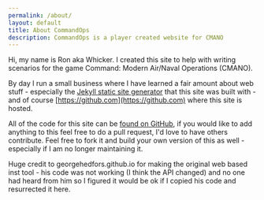 ```yaml
---
permalink: /about/
layout: default
title: About CommandOps
description: CommandOps is a player created website for CMANO 
---
```

Hi, my name is Ron aka Whicker. I created this site to help with writing scenarios for the game Command: Modern Air/Naval Operations (CMANO).

By day I run a  small business where I have learned a fair amount about web stuff - especially the [Jekyll static site generator](https://jekyllrb.com/) that this site was built with - and of course [https://github.com](https://github.com) where this site is hosted.

All of the code for this site can be [found on GitHub](https://github.com/commandops/commandops.github.io), if you would like to add anything to this feel free to do a pull request, I'd love to have others contribute. Feel free to fork it and build your own version of this as well - especially if I am no longer maintaining it.

Huge credit to georgehedfors.github.io for making the original web based inst tool - his code was not working (I think the API changed) and no one had heard from him so I figured it would be ok if I copied his code and resurrected it here.
